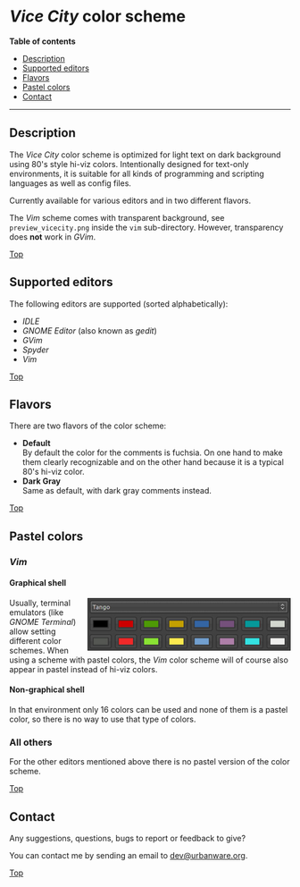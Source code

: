 # *Vice City* color scheme

**Table of contents**
*   [Description](#description)
*   [Supported editors](#supported-editors)
*   [Flavors](#Flavors)
*   [Pastel colors](#pastel-colors)
*   [Contact](#contact)

----

## Description

The *Vice City* color scheme is optimized for light text on dark background using 80's style hi-viz colors. Intentionally designed for text-only environments, it is suitable for all kinds of programming and scripting languages as well as config files.

Currently available for various editors and in two different flavors.

The *Vim* scheme comes with transparent background, see `preview_vicecity.png` inside the `vim` sub-directory. However, transparency does **not** work in *GVim*.

[Top](#vice-city-color-scheme)

## Supported editors

The following editors are supported (sorted alphabetically):

*   *IDLE*
*   *GNOME Editor* (also known as *gedit*)
*   *GVim*
*   *Spyder*
*   *Vim*

[Top](#vice-city-color-scheme)

## Flavors

There are two flavors of the color scheme:

*   **Default**<br>By default the color for the comments is fuchsia. On one hand to make them clearly recognizable and on the other hand because it is a typical 80's hi-viz color.
*   **Dark Gray**<br>Same as default, with dark gray comments instead.

[Top](#vice-city-color-scheme)

## Pastel colors

### *Vim*

#### Graphical shell

<img src="https://raw.githubusercontent.com/urbanware-org/vicecity/master/vim/colors_pastel.png" alt="Pastel colors" align="right"/>Usually, terminal emulators (like *GNOME Terminal*) allow setting different color schemes. When using a scheme with pastel colors, the *Vim* color scheme will of course also appear in pastel instead of hi-viz colors.

#### Non-graphical shell

In that environment only 16 colors can be used and none of them is a pastel color, so there is no way to use that type of colors.

### All others

For the other editors mentioned above there is no pastel version of the color scheme.

[Top](#vice-city-color-scheme)

## Contact

Any suggestions, questions, bugs to report or feedback to give?

You can contact me by sending an email to [dev@urbanware.org](mailto:dev@urbanware.org).

[Top](#vice-city-color-scheme)
